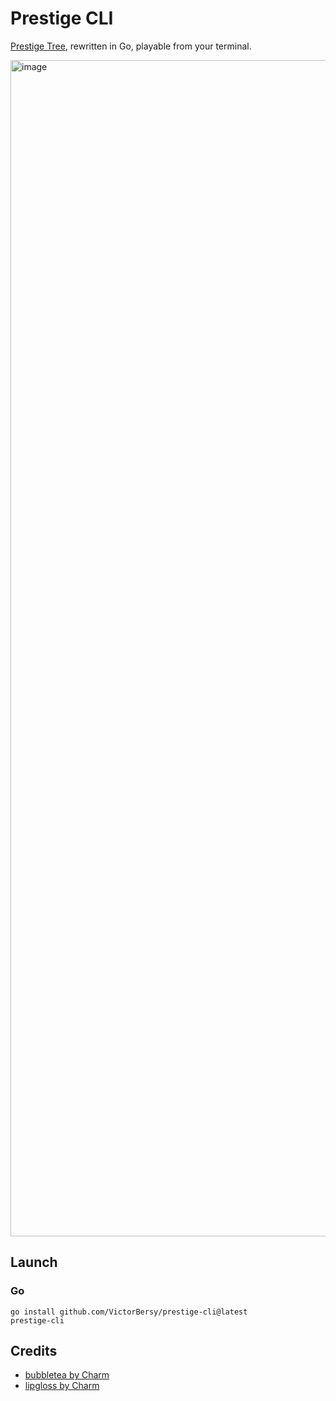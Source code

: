 # Prestige CLI

[Prestige Tree](https://jacorb90.me/Prestige-Tree/), rewritten in Go, playable from your terminal.

<img width="1882" alt="image" src="https://user-images.githubusercontent.com/2109178/198896310-6736bbc8-611d-4110-a295-4eab865115f1.png">

## Launch

### Go
```console
go install github.com/VictorBersy/prestige-cli@latest
prestige-cli
```

## Credits

- [bubbletea by Charm](https://github.com/charmbracelet/bubbletea)
- [lipgloss by Charm](https://github.com/charmbracelet/lipgloss)
